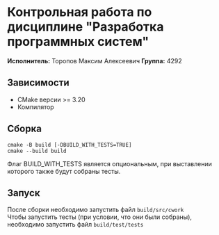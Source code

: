 # Контрольная работа по дисциплине **"Разработка программных систем"**
**Исполнитель:** Торопов Максим Алексеевич
**Группа:** 4292

## Зависимости
* CMake версии >= 3.20
* Компилятор

## Сборка
```
cmake -B build [-DBUILD_WITH_TESTS=TRUE]
cmake --build build
```
Флаг BUILD_WITH_TESTS является опциональным, при выставлении которого также будут собраны тесты.

## Запуск
После сборки необходимо запустить файл `build/src/cwork`  
Чтобы запустить тесты (при условии, что они были собраны), необходимо запустить файл `build/test/tests`
